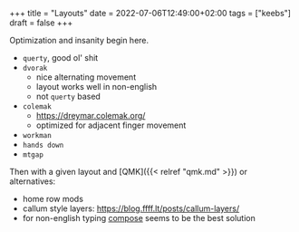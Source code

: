 +++
title = "Layouts"
date = 2022-07-06T12:49:00+02:00
tags = ["keebs"]
draft = false
+++

Optimization and insanity begin here.

-   `querty`, good ol' shit
-   `dvorak`
    -   nice alternating movement
    -   layout works well in non-english
    -   not `querty` based
-   `colemak`
    -   <https://dreymar.colemak.org/>
    -   optimized for adjacent finger movement
-   `workman`
-   `hands down`
-   `mtgap`

Then with a given layout and [QMK]({{< relref "qmk.md" >}}) or alternatives:

-   home row mods
-   callum style layers: <https://blog.ffff.lt/posts/callum-layers/>
-   for non-english typing [compose](https://en.wikipedia.org/wiki/Compose_key) seems to be the best solution
